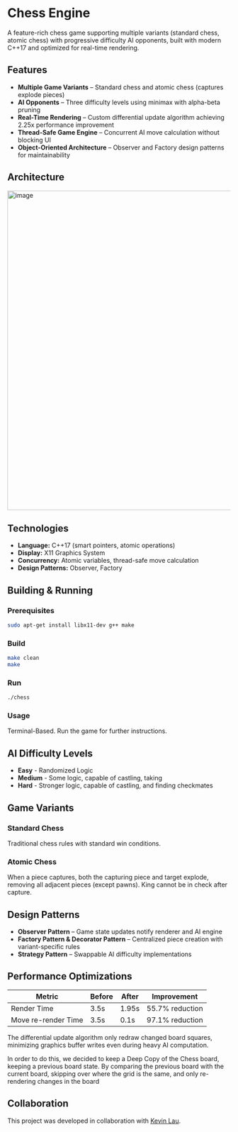 # Chess Engine

A feature-rich chess game supporting multiple variants (standard chess, atomic chess) with progressive difficulty AI opponents, built with modern C++17 and optimized for real-time rendering.

## Features

- **Multiple Game Variants** – Standard chess and atomic chess (captures explode pieces)
- **AI Opponents** – Three difficulty levels using minimax with alpha-beta pruning
- **Real-Time Rendering** – Custom differential update algorithm achieving 2.25x performance improvement
- **Thread-Safe Game Engine** – Concurrent AI move calculation without blocking UI
- **Object-Oriented Architecture** – Observer and Factory design patterns for maintainability

## Architecture
<img width="1426" height="721" alt="image" src="https://github.com/user-attachments/assets/41fc1cf6-ab0c-4f60-ab0a-8dcb6167e7a2" />

## Technologies

- **Language:** C++17 (smart pointers, atomic operations)
- **Display:** X11 Graphics System
- **Concurrency:** Atomic variables, thread-safe move calculation
- **Design Patterns:** Observer, Factory

## Building & Running

### Prerequisites
```bash
sudo apt-get install libx11-dev g++ make
```

### Build
```bash
make clean
make
```

### Run
```bash
./chess
```

### Usage

Terminal-Based. Run the game for further instructions.

## AI Difficulty Levels

- **Easy** - Randomized Logic
- **Medium** - Some logic, capable of castling, taking
- **Hard** - Stronger logic, capable of castling, and finding checkmates

## Game Variants

### Standard Chess
Traditional chess rules with standard win conditions.

### Atomic Chess
When a piece captures, both the capturing piece and target explode, removing all adjacent pieces (except pawns). King cannot be in check after capture.

## Design Patterns

- **Observer Pattern** – Game state updates notify renderer and AI engine
- **Factory Pattern \& Decorator Pattern** – Centralized piece creation with variant-specific rules
- **Strategy Pattern** – Swappable AI difficulty implementations

## Performance Optimizations

| Metric | Before | After | Improvement |
|--------|--------|-------|-------------|
| Render Time | 3.5s | 1.95s | 55.7% reduction |
| Move re-render Time | 3.5s| 0.1s | 97.1% reduction |  

The differential update algorithm only redraw changed board squares, minimizing graphics buffer writes even during heavy AI computation.

In order to do this, we decided to keep a Deep Copy of the Chess board, keeping a previous board state. By comparing the previous board with the current board, skipping over where the grid is the same, and only re-rendering changes in the board

## Collaboration

This project was developed in collaboration with [Kevin Lau](https://github.com/kevin-klau).
